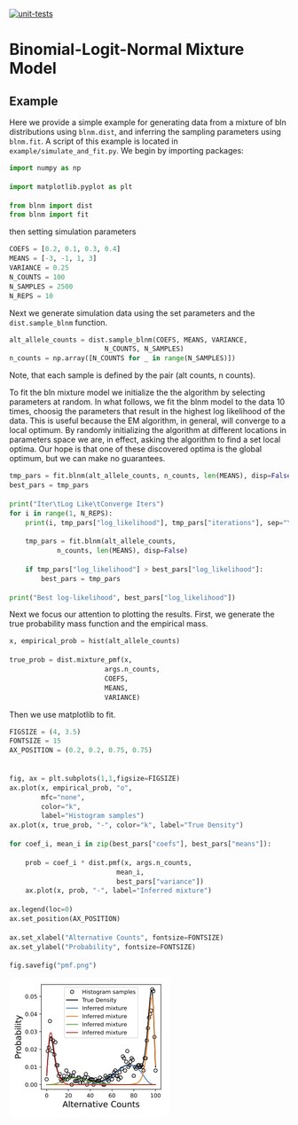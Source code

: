 
[![unit-tests](https://github.com/PejLab/blnm/actions/workflows/unittest.yml/badge.svg)](https://github.com/PejLab/blnm/actions/workflows/unittest.yml)

# Binomial-Logit-Normal Mixture Model



## Example

Here we provide a simple example for generating data from 
a mixture of bln distributions using `blnm.dist`, and inferring 
the sampling parameters using `blnm.fit`.  A script of this 
example is located in `example/simulate_and_fit.py`.  We begin by 
importing packages:

```python
import numpy as np

import matplotlib.pyplot as plt

from blnm import dist
from blnm import fit
```

then setting simulation parameters

```python
COEFS = [0.2, 0.1, 0.3, 0.4]
MEANS = [-3, -1, 1, 3]
VARIANCE = 0.25
N_COUNTS = 100
N_SAMPLES = 2500
N_REPS = 10
```

Next we generate simulation data using the set parameters and the
`dist.sample_blnm` function. 

```python
alt_allele_counts = dist.sample_blnm(COEFS, MEANS, VARIANCE,
                        N_COUNTS, N_SAMPLES)
n_counts = np.array([N_COUNTS for _ in range(N_SAMPLES)])
```
Note, that each sample is defined by the pair (alt counts, n counts).

To fit the bln mixture model we initialize the the algorithm 
by selecting parameters at random.  In what follows, we fit the blnm
model to the data 10 times, choosig the parameters that result
in the highest log likelihood of the data. 
This is useful because the EM algorithm, in general, 
will converge to a local optimum.  By randomly initializing 
the algorithm at different locations in parameters space we are, in effect, 
asking the algorithm to find a set local optima.  Our hope
is that one of these discovered optima is the global optimum, but
we can make no guarantees.

```python
tmp_pars = fit.blnm(alt_allele_counts, n_counts, len(MEANS), disp=False)
best_pars = tmp_pars

print("Iter\tLog Like\tConverge Iters")
for i in range(1, N_REPS):
    print(i, tmp_pars["log_likelihood"], tmp_pars["iterations"], sep="\t")

    tmp_pars = fit.blnm(alt_allele_counts, 
            n_counts, len(MEANS), disp=False)

    if tmp_pars["log_likelihood"] > best_pars["log_likelihood"]:
        best_pars = tmp_pars

print("Best log-likelihood", best_pars["log_likelihood"])
```

Next we focus our attention to plotting the results.  First,
we generate the true probability mass function and the
empirical mass.

```python
x, empirical_prob = hist(alt_allele_counts)

true_prob = dist.mixture_pmf(x,
                        args.n_counts,
                        COEFS,
                        MEANS,
                        VARIANCE)
```

Then we use matplotlib to fit.

```python
FIGSIZE = (4, 3.5)
FONTSIZE = 15
AX_POSITION = (0.2, 0.2, 0.75, 0.75)


fig, ax = plt.subplots(1,1,figsize=FIGSIZE)
ax.plot(x, empirical_prob, "o", 
        mfc="none", 
        color="k", 
        label="Histogram samples")
ax.plot(x, true_prob, "-", color="k", label="True Density")

for coef_i, mean_i in zip(best_pars["coefs"], best_pars["means"]):

    prob = coef_i * dist.pmf(x, args.n_counts,
                           mean_i,
                           best_pars["variance"])
    ax.plot(x, prob, "-", label="Inferred mixture")

ax.legend(loc=0)
ax.set_position(AX_POSITION)

ax.set_xlabel("Alternative Counts", fontsize=FONTSIZE)
ax.set_ylabel("Probability", fontsize=FONTSIZE)

fig.savefig("pmf.png")
```

![pmf](example/pmf.png)

